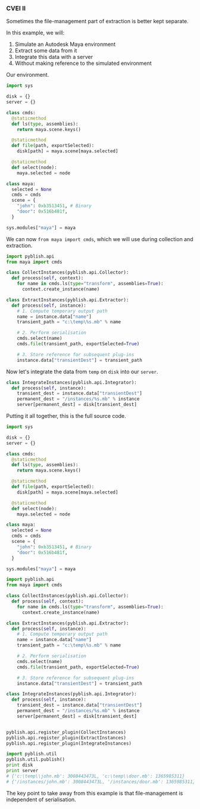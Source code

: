 ### CVEI II

Sometimes the file-management part of extraction is better kept separate.

In this example, we will:

1. Simulate an Autodesk Maya environment
2. Extract some data from it
3. Integrate this data with a server
4. Without making reference to the simulated environment

Our environment.

```python
import sys

disk = {}
server = {}

class cmds:
  @staticmethod
  def ls(type, assemblies):
    return maya.scene.keys()

  @staticmethod
  def file(path, exportSelected):
    disk[path] = maya.scene[maya.selected]

  @staticmethod
  def select(node):
    maya.selected = node

class maya:
  selected = None
  cmds = cmds
  scene = {
    "john": 0xb3513451, # Binary
    "door": 0x516b481f,
  }

sys.modules["maya"] = maya
```

We can now `from maya import cmds`, which we will use during collection and extraction.

```python
import pyblish.api
from maya import cmds

class CollectInstances(pyblish.api.Collector):
  def process(self, context):
    for name in cmds.ls(type="transform", assemblies=True):
      context.create_instance(name)

class ExtractInstances(pyblish.api.Extractor):
  def process(self, instance):
    # 1. Compute temporary output path
    name = instance.data["name"]
    transient_path = "c:\temp\%s.mb" % name

    # 2. Perform serialisation
    cmds.select(name)
    cmds.file(transient_path, exportSelected=True)

    # 3. Store reference for subsequent plug-ins
    instance.data["transientDest"] = transient_path
```

Now let's integrate the data from `temp` on `disk` into our `server`.

```python
class IntegrateInstances(pyblish.api.Integrator):
  def process(self, instance):
    transient_dest = instance.data["transientDest"]
    permanent_dest = "/instances/%s.mb" % instance
    server[permanent_dest] = disk[transient_dest]
```

Putting it all together, this is the full source code.

```python
import sys

disk = {}
server = {}

class cmds:
  @staticmethod
  def ls(type, assemblies):
    return maya.scene.keys()

  @staticmethod
  def file(path, exportSelected):
    disk[path] = maya.scene[maya.selected]

  @staticmethod
  def select(node):
    maya.selected = node

class maya:
  selected = None
  cmds = cmds
  scene = {
    "john": 0xb3513451, # Binary
    "door": 0x516b481f,
  }

sys.modules["maya"] = maya

import pyblish.api
from maya import cmds

class CollectInstances(pyblish.api.Collector):
  def process(self, context):
    for name in cmds.ls(type="transform", assemblies=True):
      context.create_instance(name)

class ExtractInstances(pyblish.api.Extractor):
  def process(self, instance):
    # 1. Compute temporary output path
    name = instance.data["name"]
    transient_path = "c:\temp\%s.mb" % name

    # 2. Perform serialisation
    cmds.select(name)
    cmds.file(transient_path, exportSelected=True)

    # 3. Store reference for subsequent plug-ins
    instance.data["transientDest"] = transient_path

class IntegrateInstances(pyblish.api.Integrator):
  def process(self, instance):
    transient_dest = instance.data["transientDest"]
    permanent_dest = "/instances/%s.mb" % instance
    server[permanent_dest] = disk[transient_dest]


pyblish.api.register_plugin(CollectInstances)
pyblish.api.register_plugin(ExtractInstances)
pyblish.api.register_plugin(IntegrateInstances)

import pyblish.util
pyblish.util.publish()
print disk
print server
# {'c:\temp\\john.mb': 3008443473L, 'c:\temp\\door.mb': 1365985311}
# {'/instances/john.mb': 3008443473L, '/instances/door.mb': 1365985311}
```

The key point to take away from this example is that file-management is independent of serialisation.